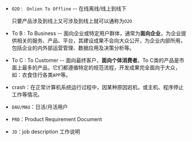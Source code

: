 - `O2O` : ` Onlien To Offline` -- 在线离线/线上到线下    

  ​			只要产品涉及到线上又可涉及到线上就可以通称为`O2O`

- To B :  To Business -- 面向企业或特定用户群体，通常为**面向企业**，为企业提供相关的服务、产品、平台，其建设成果不会向大众公开，为企业内部所用，包括企业的内外部运营管理、数据应用及决策分析等。

- To C :  To Customer -- 面向最终客户，**面向个体消费者**。To C类的产品是市面上最多的产品，它们都遵循特定的规范流程，开发成果完全面向于大众，如：衣食住行各类`APP`等。

- crash：在正常计算机系统运行过程中，因某种原因宕机，或主机、程序停止工作等情况。

- `DAU/MAU`：日活/月活用户

- `PRD`：Product Requirement Document

- `JD`：job description 工作说明